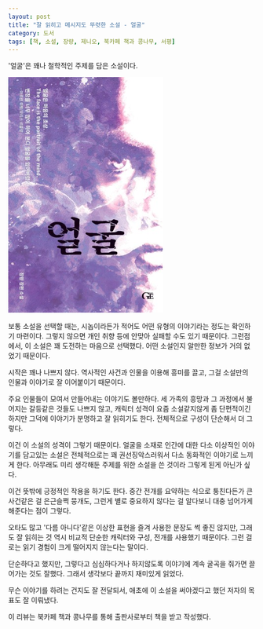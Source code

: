 ```yaml
---
layout: post
title: "잘 읽히고 메시지도 뚜렷한 소설 - 얼굴"
category: 도서
tags: [책, 소설, 장량, 제니오, 북카페 책과 콩나무, 서평]
---
```


'얼굴'은
꽤나 철학적인 주제를 담은 소설이다.

![표지](/images/the-face-book-h480.jpg)

보통 소설을 선택할 때는, 시놉이라든가 적어도 어떤 유형의 이야기라는 정도는 확인하기 마련이다.
그렇지 않으면 개인 취향 등에 안맞아 실패할 수도 있기 때문이다.
그런점에서, 이 소설은 꽤 도전하는 마음으로 선택했다.
어떤 소설인지 알만한 정보가 거의 없었기 때문이다.

시작은 꽤나 나쁘지 않다.
역사적인 사건과 인물을 이용해 흥미를 끌고,
그걸 소설만의 인물과 이야기로 잘 이어붙이기 때문이다.

주요 인물들이 모여서 만들어내는 이야기도 볼만하다.
세 가족의 흥망과 그 과정에서 불어지는 갈등같은 것들도 나쁘지 않고,
캐릭터 성격이 요즘 소설같지않게 좀 단편적이긴 하지만
그덕에 이야기가 분명하고 잘 읽히기도 한다.
전체적으로 구성이 단순해서 더 그렇다.

이건 이 소설의 성격이 그렇기 때문이다.
얼굴을 소재로 인간에 대한 다소 이상적인 이야기를 담고있는 소설은
전체적으로는 꽤 권선징악스러워서
다소 동화적인 이야기로 느끼게 한다.
아무래도 미리 생각해둔 주제를 위한 소설을 쓴 것이라 그렇게 된게 아닌가 싶다.

이건 뜻밖에 긍정적인 작용을 하기도 한다.
중간 전개를 요약하는 식으로 퉁친다든가
큰 사건같은 걸 은근슬쩍 뭉개도,
그런게 별로 중요하지 않다는 걸 알다보니
대충 넘어가게 해준다는 점이 그렇다.

오타도 많고 '다름 아니다'같은 이상한 표현을 즐겨 사용한 문장도 썩 좋진 않지만,
그래도 잘 읽히는 것 역시
비교적 단순한 캐릭터와 구성, 전개를 사용했기 때문이다.
그런 걸로는 읽기 경험이 크게 떨어지지 않는다는 말이다.

단순하다고 했지만, 그렇다고 심심하다거나 하지않도록
이야기에 계속 굴곡을 줘가면 끌어가는 것도 잘했다.
그래서 생각보다 끝까지 재미있게 읽었다.

무슨 이야기를 하려는 건지도 잘 전달되서,
애초에 이 소설을 써야겠다고 했던 저자의 목표도 잘 이뤄냈다.



<div class="im im-info">
이 리뷰는 북카페 책과 콩나무를 통해 출판사로부터 책을 받고 작성했다.
</div>
